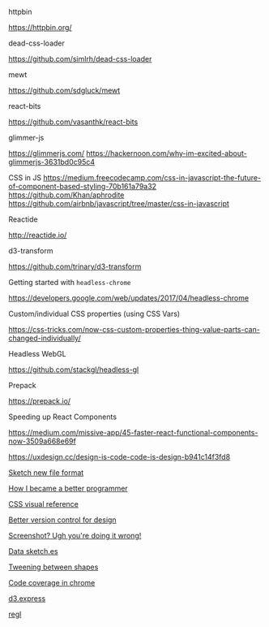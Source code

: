 httpbin

<https://httpbin.org/>

dead-css-loader

<https://github.com/simlrh/dead-css-loader>

mewt

<https://github.com/sdgluck/mewt>

react-bits

<https://github.com/vasanthk/react-bits>

glimmer-js

<https://glimmerjs.com/>
<https://hackernoon.com/why-im-excited-about-glimmerjs-3631bd0c95c4>

CSS in JS
<https://medium.freecodecamp.com/css-in-javascript-the-future-of-component-based-styling-70b161a79a32>
<https://github.com/Khan/aphrodite>
<https://github.com/airbnb/javascript/tree/master/css-in-javascript>

Reactide

<http://reactide.io/>

d3-transform

<https://github.com/trinary/d3-transform>

Getting started with `headless-chrome`

<https://developers.google.com/web/updates/2017/04/headless-chrome>

Custom/individual CSS properties (using CSS Vars)

<https://css-tricks.com/now-css-custom-properties-thing-value-parts-can-changed-individually/>

Headless WebGL

<https://github.com/stackgl/headless-gl>

Prepack

<https://prepack.io/>

Speeding up React Components

<https://medium.com/missive-app/45-faster-react-functional-components-now-3509a668e69f>

https://uxdesign.cc/design-is-code-code-is-design-b941c14f3fd8

[Sketch new file format](https://uxdesign.cc/design-is-code-code-is-design-b941c14f3fd8)

[How I became a better programmer](http://jlongster.com/How-I-Became-Better-Programmer)

[CSS visual reference](http://cssreference.io/)

[Better version control for design](https://blog.framer.com/better-version-control-for-design-projects-5474ea4913f1)

[Screenshot? Ugh you're doing it wrong!](https://m.signalvnoise.com/screenshot-ugh-youre-doing-it-wrong-d17121c60016)

[Data sketch.es](http://www.datasketch.es/)

[Tweening between shapes](https://github.com/veltman/openvis)

[Code coverage in chrome](https://developers.google.com/web/updates/2017/04/devtools-release-notes#coverage)

[d3.express](https://medium.com/@mbostock/a-better-way-to-code-2b1d2876a3a0)

[regl](https://github.com/regl-project/regl)
